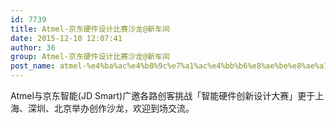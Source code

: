 ```yaml
---
id: 7739
title: Atmel-京东硬件设计比赛沙龙@新车间
date: 2015-12-10 12:07:41
author: 36
group: Atmel-京东硬件设计比赛沙龙@新车间
post_name: atmel-%e4%ba%ac%e4%b8%9c%e7%a1%ac%e4%bb%b6%e8%ae%be%e8%ae%a1%e6%af%94%e8%b5%9b%e6%b2%99%e9%be%99%e6%96%b0%e8%bd%a6%e9%97%b4
---
```


Atmel与京东智能(JD Smart)广邀各路创客挑战「智能硬件创新设计大赛」更于上海、深圳、北京举办创作沙龙，欢迎到场交流。